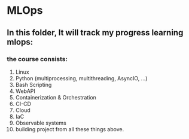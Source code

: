 # MLOps

## In this folder, It will track my progress learning mlops:

### the course consists:

1. Linux
2. Python (multiprocessing, multithreading, AsyncIO, ...)
3. Bash Scripting
4. WebAPI
5. Containerization & Orchestration
6. CI-CD
7. Cloud
8. IaC
9. Observable systems
10. building project from all these things above.